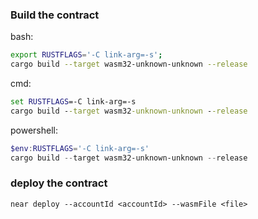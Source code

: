 ### Build the contract
bash:
```bash
export RUSTFLAGS='-C link-arg=-s';
cargo build --target wasm32-unknown-unknown --release
```
cmd:
```cmd
set RUSTFLAGS=-C link-arg=-s
cargo build --target wasm32-unknown-unknown --release
```
powershell:
```powershell
$env:RUSTFLAGS='-C link-arg=-s'
cargo build --target wasm32-unknown-unknown --release
```

### deploy the contract
```
near deploy --accountId <accountId> --wasmFile <file>
```
